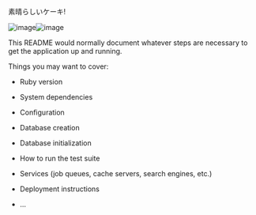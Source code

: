 素晴らしいケーキ!


![image](https://user-images.githubusercontent.com/110389642/192254334-a16f63ce-8ec3-462d-b25d-dbc5c4da1d73.png)![image](https://user-images.githubusercontent.com/110389642/192254038-b4ef1898-357a-40d6-90ee-5138fab173f8.png)


This README would normally document whatever steps are necessary to get the
application up and running.

Things you may want to cover:

* Ruby version

* System dependencies

* Configuration

* Database creation

* Database initialization

* How to run the test suite

* Services (job queues, cache servers, search engines, etc.)

* Deployment instructions

* ...
